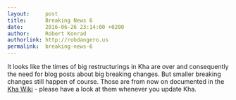 ```yaml
---
layout:     post
title:      Breaking News 6
date:       2016-06-26 23:14:00 +0200
author:     Robert Konrad
authorlink: http://robdangero.us
permalink:  breaking-news-6
---
```

It looks like the times of big restructurings in Kha are over and consequently the need for blog posts about big breaking changes. But smaller breaking changes still happen of course. Those are from now on documented in the [Kha Wiki](https://github.com/KTXSoftware/Kha/wiki/Breaking-Changes) - please have a look at them whenever you update Kha.
